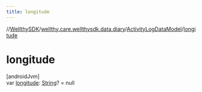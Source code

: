 ```yaml
---
title: longitude
---
```

//[WellthySDK](../../../index.html)/[wellthy.care.wellthysdk.data.diary](../index.html)/[ActivityLogDataModel](index.html)/[longitude](longitude.html)



# longitude



[androidJvm]\
var [longitude](longitude.html): [String](https://kotlinlang.org/api/latest/jvm/stdlib/kotlin/-string/index.html)? = null




